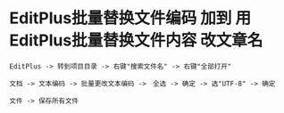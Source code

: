 # EditPlus批量替换文件编码  加到  用EditPlus批量替换文件内容  改文章名


```text
EditPlus -> 转到项目目录 -> 右键"搜索文件名" -> 右键"全部打开"

文档 -> 文本编码 -> 批量更改文本编码 ->　全选 -> 确定 -> 选"UTF-8" -> 确定

文件 -> 保存所有文件
```

